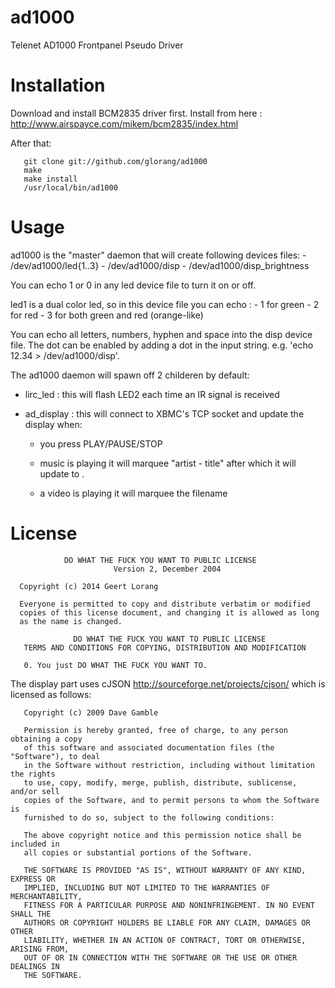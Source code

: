 ad1000
======

Telenet AD1000 Frontpanel Pseudo Driver

Installation
============

Download and install BCM2835 driver first.
Install from here : http://www.airspayce.com/mikem/bcm2835/index.html

After that:

       git clone git://github.com/glorang/ad1000
       make
       make install
       /usr/local/bin/ad1000


Usage
=====

ad1000 is the "master" daemon that will create following devices files:
	- /dev/ad1000/led{1..3}
	- /dev/ad1000/disp
	- /dev/ad1000/disp_brightness

You can echo 1 or 0 in any led device file to turn it on or off. 

led1 is a dual color led, so in this device file you can echo :
	- 1 for green
	- 2 for red
	- 3 for both green and red (orange-like)

You can echo all letters, numbers, hyphen and space into the disp device file.
The dot can be enabled by adding a dot in the input string. e.g. 'echo 12.34 > /dev/ad1000/disp'.

The ad1000 daemon will spawn off 2 childeren by default:

- lirc_led : this will flash LED2 each time an IR signal is received
- ad_display : this will connect to XBMC's TCP socket and update the display when:

	- you press PLAY/PAUSE/STOP 

	- music is playing it will marquee "artist - title" after which it will update to <current track>.<total tracks>

	- a video is playing it will marquee the filename


License
=======

                DO WHAT THE FUCK YOU WANT TO PUBLIC LICENSE 
                           Version 2, December 2004 
  
      Copyright (c) 2014 Geert Lorang
      
      Everyone is permitted to copy and distribute verbatim or modified 
      copies of this license document, and changing it is allowed as long 
      as the name is changed. 
    
                  DO WHAT THE FUCK YOU WANT TO PUBLIC LICENSE 
       TERMS AND CONDITIONS FOR COPYING, DISTRIBUTION AND MODIFICATION 
     
       0. You just DO WHAT THE FUCK YOU WANT TO.

The display part uses cJSON <http://sourceforge.net/projects/cjson/> which is licensed as follows:

       Copyright (c) 2009 Dave Gamble
       
       Permission is hereby granted, free of charge, to any person obtaining a copy
       of this software and associated documentation files (the "Software"), to deal
       in the Software without restriction, including without limitation the rights
       to use, copy, modify, merge, publish, distribute, sublicense, and/or sell
       copies of the Software, and to permit persons to whom the Software is
       furnished to do so, subject to the following conditions:
       
       The above copyright notice and this permission notice shall be included in
       all copies or substantial portions of the Software.
       
       THE SOFTWARE IS PROVIDED "AS IS", WITHOUT WARRANTY OF ANY KIND, EXPRESS OR
       IMPLIED, INCLUDING BUT NOT LIMITED TO THE WARRANTIES OF MERCHANTABILITY,
       FITNESS FOR A PARTICULAR PURPOSE AND NONINFRINGEMENT. IN NO EVENT SHALL THE
       AUTHORS OR COPYRIGHT HOLDERS BE LIABLE FOR ANY CLAIM, DAMAGES OR OTHER
       LIABILITY, WHETHER IN AN ACTION OF CONTRACT, TORT OR OTHERWISE, ARISING FROM,
       OUT OF OR IN CONNECTION WITH THE SOFTWARE OR THE USE OR OTHER DEALINGS IN
       THE SOFTWARE.

